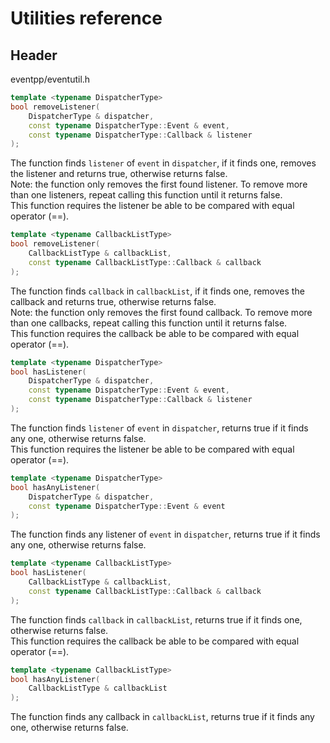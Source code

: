 # Utilities reference

## Header

eventpp/eventutil.h

```c++
template <typename DispatcherType>
bool removeListener(
	DispatcherType & dispatcher,
	const typename DispatcherType::Event & event,
	const typename DispatcherType::Callback & listener
);
```
The function finds `listener` of `event` in `dispatcher`, if it finds one, removes the listener and returns true, otherwise returns false.  
Note: the function only removes the first found listener. To remove more than one listeners, repeat calling this function until it returns false.  
This function requires the listener be able to be compared with equal operator (==).  

```c++
template <typename CallbackListType>
bool removeListener(
	CallbackListType & callbackList,
	const typename CallbackListType::Callback & callback
);
```
The function finds `callback` in `callbackList`, if it finds one, removes the callback and returns true, otherwise returns false.  
Note: the function only removes the first found callback. To remove more than one callbacks, repeat calling this function until it returns false.  
This function requires the callback be able to be compared with equal operator (==).  

```c++
template <typename DispatcherType>
bool hasListener(
	DispatcherType & dispatcher,
	const typename DispatcherType::Event & event,
	const typename DispatcherType::Callback & listener
);
```
The function finds `listener` of `event` in `dispatcher`, returns true if it finds any one, otherwise returns false.  
This function requires the listener be able to be compared with equal operator (==).  

```c++
template <typename DispatcherType>
bool hasAnyListener(
	DispatcherType & dispatcher,
	const typename DispatcherType::Event & event
);
```
The function finds any listener of `event` in `dispatcher`, returns true if it finds any one, otherwise returns false.  

```c++
template <typename CallbackListType>
bool hasListener(
	CallbackListType & callbackList,
	const typename CallbackListType::Callback & callback
);
```
The function finds `callback` in `callbackList`, returns true if it finds one, otherwise returns false.  
This function requires the callback be able to be compared with equal operator (==).  

```c++
template <typename CallbackListType>
bool hasAnyListener(
	CallbackListType & callbackList
);
```
The function finds any callback in `callbackList`, returns true if it finds any one, otherwise returns false.  
